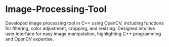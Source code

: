 # Image-Processing-Tool
Developed image processing tool in C++ using OpenCV, including functions for filtering, color adjustment, cropping, and resizing. Designed intuitive user interface for easy image manipulation, highlighting C++ programming and OpenCV expertise.
